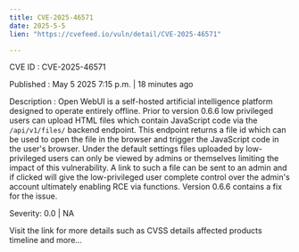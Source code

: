 ```yaml
---
title: CVE-2025-46571
date: 2025-5-5
lien: "https://cvefeed.io/vuln/detail/CVE-2025-46571"

---
```


CVE ID : CVE-2025-46571

Published :  May 5
2025
7:15 p.m. | 18 minutes ago

Description : Open WebUI is a self-hosted artificial intelligence platform designed to operate entirely offline. Prior to version 0.6.6
low privileged users can upload HTML files which contain JavaScript code via the `/api/v1/files/` backend endpoint. This endpoint returns a file id
which can be used to open the file in the browser and trigger the JavaScript code in the user's browser. Under the default settings
files uploaded by low-privileged users can only be viewed by admins or themselves
limiting the impact of this vulnerability. A link to such a file can be sent to an admin
and if clicked
will give the low-privileged user complete control over the admin's account
ultimately enabling RCE via functions. Version 0.6.6 contains a fix for the issue.

Severity: 0.0 | NA

Visit the link for more details
such as CVSS details
affected products
timeline
and more...
